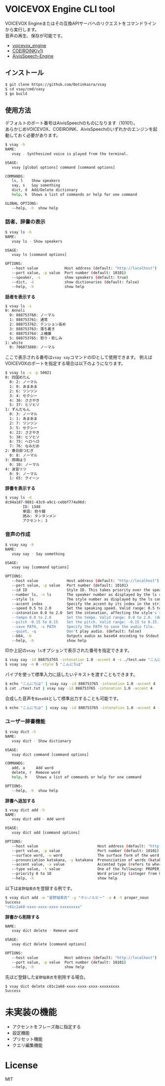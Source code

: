 
# VOICEVOX Engine CLI tool

VOICEVOX Engineまたはその互換APIサーバへのリクエストをコマンドラインから実行します。  
音声の再生、保存が可能です。

- [voicevox_engine](https://github.com/VOICEVOX/voicevox_engine)
- [COEIROINK(v1)](https://coeiroink.com/)
- [AivisSpeech-Engine](https://github.com/Aivis-Project/AivisSpeech-Engine)

## インストール

```bash
$ git clone https://github.com/Dotinkasra/vsay
$ cd vsay/cmd/vasy
$ go build 
```

## 使用方法
デフォルトのポート番号はAivisSpeechのものになります（10101）。  
あらかじめVOICEVOX、COEIROINK、AivisSpeechのいずれかのエンジンを起動しておく必要があります。

```bash
$ vsay -h
NAME:
   vsay - Synthesized voice is played from the terminal.

USAGE:
   vsay [global options] command [command options]

COMMANDS:
   ls, l    Show speakers
   say, s   Say something
   dict, d  Add/Delete dictionary
   help, h  Shows a list of commands or help for one command

GLOBAL OPTIONS:
   --help, -h  show help
```

### 話者、辞書の表示
```bash
$ vsay ls -h
NAME:
   vsay ls - Show speakers

USAGE:
   vsay ls [command options]

OPTIONS:
   --host value            Host address (default: "http://localhost")
   --port value, -p value  Port number (default: 10101)
   --speaker, -s           show speakers (default: true)
   --dict, -d              show dictionaries (default: false)
   --help, -h              show help
```

**話者を表示する**

```bash
$ vsay ls -s 
0: Anneli
  0: 888753760: ノーマル
  1: 888753761: 通常
  2: 888753762: テンション高め
  3: 888753763: 落ち着き
  4: 888753764: 上機嫌
  5: 888753765: 怒り・悲しみ
1: white
  0: 706073888: ノーマル
```

ここで表示される番号は`vsay say`コマンドのIDとして使用できます。
例えばVOICEVOXのポートを指定する場合は以下のようになります。

```bash
$ vsay ls -s -p 50021 
0: 四国めたん
  0: 2: ノーマル
  1: 0: あまあま
  2: 6: ツンツン
  3: 4: セクシー
  4: 36: ささやき
  5: 37: ヒソヒソ
1: ずんだもん
  0: 3: ノーマル
  1: 1: あまあま
  2: 7: ツンツン
  3: 5: セクシー
  4: 22: ささやき
  5: 38: ヒソヒソ
  6: 75: ヘロヘロ
  7: 76: なみだめ
2: 春日部つむぎ
  0: 8: ノーマル
3: 雨晴はう
  0: 10: ノーマル
4: 波音リツ
  0: 9: ノーマル
  1: 65: クイーン
```

**辞書を表示する**
```bash
$ vsay ls -d
dc94a187-9881-43c9-a9c1-cebbf774a96d:
        ID: 1348
        単語: 担々麺
        読み: タンタンメン
        アクセント: 3
```

### 音声の作成
```bash
$ vsay say -h
NAME:
   vsay say - Say something

USAGE:
   vsay say [command options]

OPTIONS:
   --host value             Host address (default: "http://localhost")
   --port value, -p value   Port number (default: 10101)
   --id ID                  Style ID. This takes priority over the speaker number option. (default: 0)
   --number ls, -n ls       The speaker number as displayed by the ls command. (default: 0)
   --style ls               The style number as displayed by the ls command. (default: 0)
   --accent index           Specify the accent by its index in the string. (default: -1)
   --speed 0.5 to 2.0       Set the speaking speed. Valid range: 0.5 to 2.0. (default: 1)
   --intonation 0.0 to 2.0  Set the intonation, affecting the style's strength. Valid range: 0.0 to 2.0. (default: 1)
   --tempo 0.0 to 2.0       Set the tempo. Valid range: 0.0 to 2.0. (default: 1)
   --pitch -0.15 to 0.15    Set the pitch. Valid range: -0.15 to 0.15. (default: 0)
   --save PATH, -s PATH     Specify the PATH to save the audio file.
   --quiet, -q              Don't play audio. (default: false)
   --b64, -b                Outputs audio as base64 encoding to Stdout. (default: false)
   --help, -h               show help
```

IDか上記の`vsay ls`オプションで表示された番号を指定できます。 

```bash
$ vsay say -id 888753765 -intonation 1.0 -accent 4 -s ./test.wav "こんにちは"
$ vsay say -n 0 -style 5 "こんにちは"
```

パイプを使って標準入力に話したいテキストを渡すこともできます。 

```bash
$ echo "こんにちは" | vsay say -id 888753765 -intonation 1.0 -accent 4 
$ cat ./text.txt | vsay say -id 888753765 -intonation 1.0 -accent 4 
```

合成した音声を`Base64`として標準出力することも可能です。
```bash
$ echo "こんにちは" | vsay say -id 888753765 -intonation 1.0 -accent 4 -b -q >> b64out.txt
```

### ユーザー辞書機能
```bash
$ vsay dict -h
NAME:
   vsay dict - Show dictionary

USAGE:
   vsay dict command [command options]

COMMANDS:
   add, a     Add word
   delete, r  Remove word
   help, h    Shows a list of commands or help for one command

OPTIONS:
   --help, -h  show help
```
**辞書へ追加する**
```bash
$ vsay dict add -h
NAME:
   vsay dict add - Add word

USAGE:
   vsay dict add [command options]

OPTIONS:
   --host value                           Host address (default: "http://localhost")
   --port value, -p value                 Port number (default: 10101)
   --surface word, -w word                The surface form of the word.
   --pronunciation katakana, -y katakana  Pronunciation of words (katakana)
   --accent value, -a value               Accented type (refers to where the sound goes down) (default: 0)
   --type value, -t value                 One of the following: PROPER_NOUN, COMMON_NOUN, VERB, ADJECTIVE,SUFFIX
   --priority 0 to 10                     Word priority (integer from 0 to 10). (default: 0)
   --help, -h                             show help
```
以下は`星野瑠美衣`を登録する例です。
```bash
$ vsay dict add -w "星野瑠美衣" -y "ホシノルビー" -a 4 -t proper_noun 
Success
"c81c2a68-xxxx-xxxx-xxxx-xxxxxxxxx"
```

**辞書から削除する**
```bash
NAME:
   vsay dict delete - Remove word

USAGE:
   vsay dict delete [command options]

OPTIONS:
   --host value            Host address (default: "http://localhost")
   --port value, -p value  Port number (default: 10101)
   --help, -h              show help
```
先ほど登録した`星野瑠美衣`を削除する場合。
```bash
$ vsay dict delete c81c2a68-xxxx-xxxx-xxxx-xxxxxxxxx
Success
```

# 未実装の機能
 - アクセントをフレーズ毎に指定する
 - 設定機能
 - プリセット機能
 - クエリ編集機能

# License
MIT